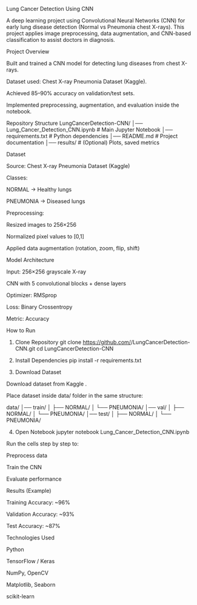 Lung Cancer Detection Using CNN

A deep learning project using Convolutional Neural Networks (CNN) for early lung 
disease detection (Normal vs Pneumonia chest X-rays). This project applies image 
preprocessing, data augmentation, and CNN-based classification to assist doctors in diagnosis.

 Project Overview

Built and trained a CNN model for detecting lung diseases from chest X-rays.

Dataset used: Chest X-ray Pneumonia Dataset (Kaggle).

Achieved 85–90% accuracy on validation/test sets.

Implemented preprocessing, augmentation, and evaluation inside the notebook.

 Repository Structure
LungCancerDetection-CNN/
│── Lung_Cancer_Detection_CNN.ipynb   # Main Jupyter Notebook
│── requirements.txt                   # Python dependencies
│── README.md                          # Project documentation
│── results/                           # (Optional) Plots, saved metrics

Dataset

Source: Chest X-ray Pneumonia Dataset (Kaggle)

Classes:

NORMAL → Healthy lungs

PNEUMONIA → Diseased lungs

Preprocessing:

Resized images to 256×256

Normalized pixel values to [0,1]

Applied data augmentation (rotation, zoom, flip, shift)

 Model Architecture

Input: 256×256 grayscale X-ray

CNN with 5 convolutional blocks + dense layers

Optimizer: RMSprop

Loss: Binary Crossentropy

Metric: Accuracy

 How to Run
1. Clone Repository
git clone https://github.com/<your-username>/LungCancerDetection-CNN.git
cd LungCancerDetection-CNN

2. Install Dependencies
pip install -r requirements.txt

3. Download Dataset

Download dataset from Kaggle
.

Place dataset inside data/ folder in the same structure:

data/
│── train/
│   ├── NORMAL/
│   └── PNEUMONIA/
│── val/
│   ├── NORMAL/
│   └── PNEUMONIA/
│── test/
│   ├── NORMAL/
│   └── PNEUMONIA/

4. Open Notebook
jupyter notebook Lung_Cancer_Detection_CNN.ipynb


Run the cells step by step to:

Preprocess data

Train the CNN

Evaluate performance

 Results (Example)

Training Accuracy: ~96%

Validation Accuracy: ~93%

Test Accuracy: ~87%

 Technologies Used

Python

TensorFlow / Keras

NumPy, OpenCV

Matplotlib, Seaborn

scikit-learn
